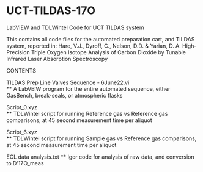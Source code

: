 # UCT-TILDAS-17O
LabVIEW and TDLWintel Code for UCT TILDAS system

This contains all code files for the automated preparation cart, and TILDAS system, reported in:
Hare, V.J., Dyroff, C., Nelson, D.D. & Yarian, D. A. High-Precision Triple Oxygen Isotope Analysis of Carbon Dioxide by Tunable Infrared Laser Absorption Spectroscopy  

CONTENTS

TILDAS Prep Line Valves Sequence - 6June22.vi   
** A LabVEIW program for the entire automated sequence, either GasBench, break-seals, or atmospheric flasks

Script_0.xyz                                    
** TDLWintel script for running Reference gas vs Reference gas comparisons, at 45 second measurement time per aliquot

Script_6.xyz                                    
** TDLWintel script for running Sample gas vs Reference gas comparisons, at 45 second measurement time per aliquot

ECL data analysis.txt
** Igor code for analysis of raw data, and conversion to D'17O_meas
